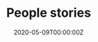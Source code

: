 ---
title: "People stories"
summary: "Following people in their journey"
date: "2020-05-09T00:00:00Z"
type: "widget_page" 
---